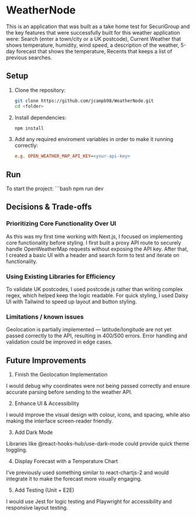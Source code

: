 # WeatherNode

This is an application that was built as a take home test for SecuriGroup and the key features that were successfully built for this weather application were: Search (enter a town/city or a UK postcode), Current Weather that shows temperature, humidity, wind speed, a description of the weather, 5-day forecast that shows the temperature, Recents that keeps a list of previous searches.

## Setup

1. Clone the repository: 
    ```bash
    git clone https://github.com/jcampb98/WeatherNode.git
    cd <folder>

2. Install dependencies:
    ```bash
    npm install

3. Add any required enviroment variables in order to make it running correctly:
    ```ini
    e.g. OPEN_WEATHER_MAP_API_KEY=<your-api-key>

## Run

To start the project:
    ```bash
    npm run dev

## Decisions & Trade-offs

### Prioritizing Core Functionality Over UI

As this was my first time working with Next.js, I focused on implementing core functionality before styling.
I first built a proxy API route to securely handle OpenWeatherMap requests without exposing the API key. After that, I created a basic UI with a header and search form to test and iterate on functionality.

### Using Existing Libraries for Efficiency

To validate UK postcodes, I used postcode.js rather than writing complex regex, which helped keep the logic readable. For quick styling, I used Daisy UI with Tailwind to speed up layout and button styling.

### Limitations / known issues

Geolocation is partially implemented — latitude/longitude are not yet passed correctly to the API, resulting in 400/500 errors. Error handling and validation could be improved in edge cases.

## Future Improvements

1. Finish the Geolocation Implementation

I would debug why coordinates were not being passed correctly and ensure accurate parsing before sending to the weather API.

2. Enhance UI & Accessibility

I would improve the visual design with colour, icons, and spacing, while also making the interface screen-reader friendly.

3. Add Dark Mode

Libraries like @react-hooks-hub/use-dark-mode could provide quick theme toggling.

4. Display Forecast with a Temperature Chart

I’ve previously used something similar to react-chartjs-2 and would integrate it to make the forecast more visually engaging.

5. Add Testing (Unit + E2E)

I would use Jest for logic testing and Playwright for accessibility and responsive layout testing.